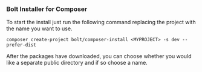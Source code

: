 ### Bolt Installer for Composer

To start the install just run the following command replacing the project with the name you want to use.

`composer create-project bolt/composer-install <MYPROJECT> -s dev --prefer-dist`


After the packages have downloaded, you can choose whether you would like a separate public directory and if so choose a name.